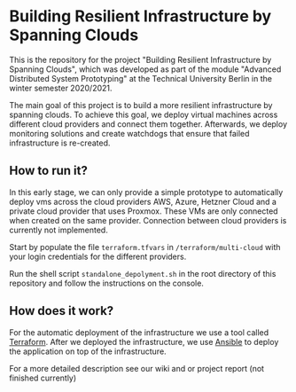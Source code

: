 # Building Resilient Infrastructure by Spanning Clouds
This is the repository for the project "Building Resilient Infrastructure by Spanning Clouds", which was developed as part of the module "Advanced Distributed System Prototyping" at the Technical University Berlin in the winter semester 2020/2021.

The main goal of this project is to build a more resilient infrastructure by spanning
clouds. To achieve this goal, we deploy virtual machines across different cloud providers and connect them together. Afterwards, we deploy monitoring solutions and create watchdogs that ensure that failed infrastructure is re-created.

## How to run it?
In this early stage, we can only provide a simple prototype to automatically deploy vms across the cloud providers AWS, Azure, Hetzner Cloud and a private cloud provider that uses Proxmox. These VMs are only connected when created on the same provider. Connection between cloud providers is currently not implemented.

Start by populate the file `terraform.tfvars` in `/terraform/multi-cloud` with your login credentials for the different providers.

Run the shell script `standalone_depolyment.sh` in the root directory of this repository and follow the instructions on the console.

## How does it work?
For the automatic deployment of the infrastructure we use a tool called [Terraform](https://www.terraform.io/). After we deployed the infrastructure, we use [Ansible](https://www.ansible.com/) to deploy the application on top of the infrastructure.

For a more detailed description see our wiki and or project report (not finished currently)